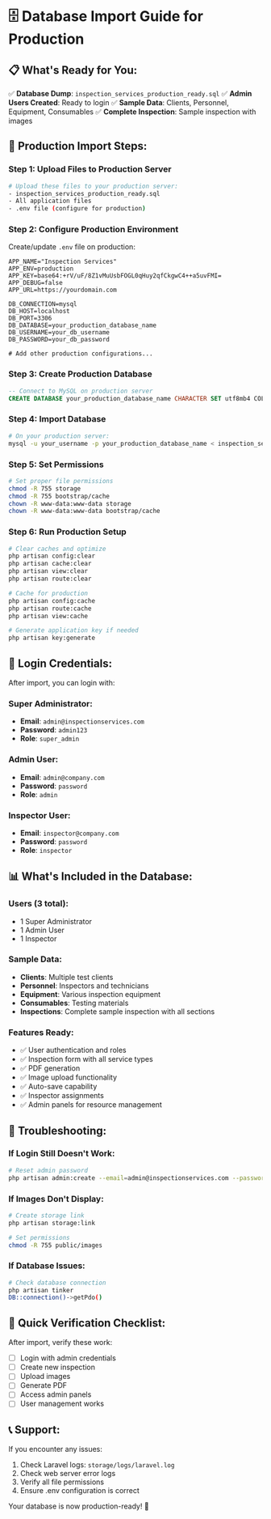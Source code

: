 # 🗄️ Database Import Guide for Production

## 📋 What's Ready for You:

✅ **Database Dump**: `inspection_services_production_ready.sql`
✅ **Admin Users Created**: Ready to login
✅ **Sample Data**: Clients, Personnel, Equipment, Consumables
✅ **Complete Inspection**: Sample inspection with images

## 🚀 Production Import Steps:

### Step 1: Upload Files to Production Server
```bash
# Upload these files to your production server:
- inspection_services_production_ready.sql
- All application files
- .env file (configure for production)
```

### Step 2: Configure Production Environment
Create/update `.env` file on production:
```env
APP_NAME="Inspection Services"
APP_ENV=production
APP_KEY=base64:+rV/uF/8Z1vMuUsbFOGL0qHuy2qfCkgwC4++a5uvFMI=
APP_DEBUG=false
APP_URL=https://yourdomain.com

DB_CONNECTION=mysql
DB_HOST=localhost
DB_PORT=3306
DB_DATABASE=your_production_database_name
DB_USERNAME=your_db_username
DB_PASSWORD=your_db_password

# Add other production configurations...
```

### Step 3: Create Production Database
```sql
-- Connect to MySQL on production server
CREATE DATABASE your_production_database_name CHARACTER SET utf8mb4 COLLATE utf8mb4_unicode_ci;
```

### Step 4: Import Database
```bash
# On your production server:
mysql -u your_username -p your_production_database_name < inspection_services_production_ready.sql
```

### Step 5: Set Permissions
```bash
# Set proper file permissions
chmod -R 755 storage
chmod -R 755 bootstrap/cache
chown -R www-data:www-data storage
chown -R www-data:www-data bootstrap/cache
```

### Step 6: Run Production Setup
```bash
# Clear caches and optimize
php artisan config:clear
php artisan cache:clear
php artisan view:clear
php artisan route:clear

# Cache for production
php artisan config:cache
php artisan route:cache
php artisan view:cache

# Generate application key if needed
php artisan key:generate
```

## 👤 Login Credentials:

After import, you can login with:

### Super Administrator:
- **Email**: `admin@inspectionservices.com`
- **Password**: `admin123`
- **Role**: `super_admin`

### Admin User:
- **Email**: `admin@company.com`
- **Password**: `password`
- **Role**: `admin`

### Inspector User:
- **Email**: `inspector@company.com`
- **Password**: `password`
- **Role**: `inspector`

## 📊 What's Included in the Database:

### Users (3 total):
- 1 Super Administrator
- 1 Admin User  
- 1 Inspector

### Sample Data:
- **Clients**: Multiple test clients
- **Personnel**: Inspectors and technicians
- **Equipment**: Various inspection equipment
- **Consumables**: Testing materials
- **Inspections**: Complete sample inspection with all sections

### Features Ready:
- ✅ User authentication and roles
- ✅ Inspection form with all service types
- ✅ PDF generation
- ✅ Image upload functionality
- ✅ Auto-save capability
- ✅ Inspector assignments
- ✅ Admin panels for resource management

## 🔧 Troubleshooting:

### If Login Still Doesn't Work:
```bash
# Reset admin password
php artisan admin:create --email=admin@inspectionservices.com --password=newpassword
```

### If Images Don't Display:
```bash
# Create storage link
php artisan storage:link

# Set permissions
chmod -R 755 public/images
```

### If Database Issues:
```bash
# Check database connection
php artisan tinker
DB::connection()->getPdo()
```

## 🎯 Quick Verification Checklist:

After import, verify these work:
- [ ] Login with admin credentials
- [ ] Create new inspection
- [ ] Upload images
- [ ] Generate PDF
- [ ] Access admin panels
- [ ] User management works

## 📞 Support:

If you encounter any issues:
1. Check Laravel logs: `storage/logs/laravel.log`
2. Check web server error logs
3. Verify all file permissions
4. Ensure .env configuration is correct

Your database is now production-ready! 🎉
